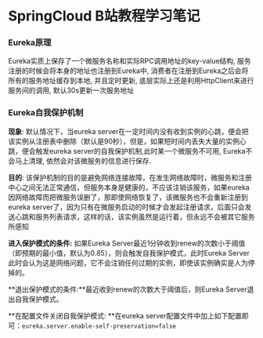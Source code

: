 # SpringCloud B站教程学习笔记



### Eureka原理

Eureka实质上保存了一个微服务名称和实际RPC调用地址的key-value结构, 服务注册的时候会将本身的地址也注册到Eureka中, 消费者在注册到Eureka之后会将所有的服务地址缓存到本地, 并且定时更新, 底层实际上还是利用HttpClient来进行服务间的调用, 默认30s更新一次服务地址

### Eureka自我保护机制

**现象**: 默认情况下，当eureka server在一定时间内没有收到实例的心跳，便会把该实例从注册表中删除（默认是90秒），但是，如果短时间内丢失大量的实例心跳，便会触发eureka server的自我保护机制,此时某一个微服务不可用, Eureka不会马上清理, 依然会对该微服务的信息进行保存. 

**目的**: 该保护机制的目的是避免网络连接故障，在发生网络故障时，微服务和注册中心之间无法正常通信，但服务本身是健康的，不应该注销该服务，如果eureka因网络故障而把微服务误删了，那即使网络恢复了，该微服务也不会重新注册到eureka server了，因为只有在微服务启动的时候才会发起注册请求，后面只会发送心跳和服务列表请求，这样的话，该实例虽然是运行着，但永远不会被其它服务所感知

**进入保护模式的条件:** 如果Eureka Server最近1分钟收到renew的次数小于阈值（即预期的最小值，默认为0.85），则会触发自我保护模式，此时Eureka Server此时会认为这是网络问题，它不会注销任何过期的实例，即使该实例确实是人为停掉的。

**退出保护模式的条件:**最近收到renew的次数大于阈值后，则Eureka Server退出自我保护模式。

**在配置文件关闭自我保护模式: **在eureka server配置文件中加上如下配置即可：```eureka.server.enable-self-preservation=false```


